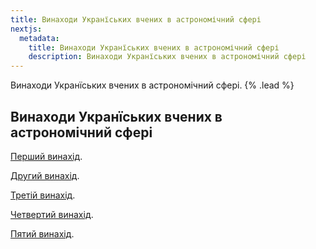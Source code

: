 ```yaml
---
title: Винаходи Укранїських вчених в астрономічний сфері
nextjs:
  metadata:
    title: Винаходи Укранїських вчених в астрономічний сфері
    description: Винаходи Укранїських вчених в астрономічний сфері
---
```


Винаходи Укранїських вчених в астрономічний сфері. {% .lead %}

## Винаходи Укранїських вчених в астрономічний сфері
[Перший винахід]().



[Другий винахід]().



[Третій винахід]().



[Четвертий винахід]().



[Пятий винахід]().
